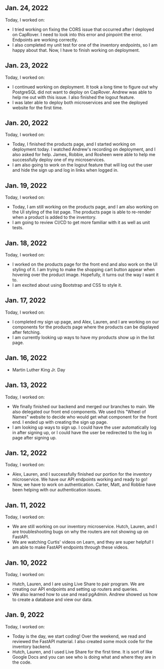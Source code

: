 ## Jan. 24, 2022

Today, I worked on:

- I tried working on fixing the CORS issue that
  occurred after I deployed on CapRover. I need to
  look into this error and pinpoint the error.
  Endpoints are working correctly.
- I also completed my unit test for one of the
  inventory endpoints, so I am happy about that.
  Now, I have to finish working on deployment.

## Jan. 23, 2022

Today, I worked on:

- I continued working on deployment. It took a
  long time to figure out why PostgreSQL did not
  want to deploy on CapRover. Andrew was able to
  help me out with this issue. I also finished
  the logout feature.
- I was later able to deploy both microservices
  and see the deployed website for the first time.

## Jan. 20, 2022

Today, I worked on:

- Today, I finished the products page, and I
  started working on deployment today. I watched
  Andrew's recording on deployment, and I also
  asked for help. James, Robbie, and Rosheen
  were able to help me successfully deploy one of
  my microservices.
- I am also going to work on the logout feature
  that will log out the user and hide the sign up
  and log in links when logged in.

## Jan. 19, 2022

Today, I worked on:

- Today, I am still working on the products page,
  and I am also working on the UI styling of the
  list page. The products page is able to
  re-render when a product is added to the
  inventory.
- I am going to review CI/CD to get more familiar
  with it as well as unit tests.

## Jan. 18, 2022

Today, I worked on:

- I worked on the products page for the front
  end and also work on the UI styling of it. I am
  trying to make the shopping cart button appear
  when hovering over the product image.
  Hopefully, it turns out the way I want it to.
- I am excited about using Bootstrap and CSS to style
  it.

## Jan. 17, 2022

Today, I worked on:

- I completed my sign up page, and Alex, Lauren,
  and I are working on our components for the
  products page where the products can be
  displayed after fetching.
- I am currently looking up ways to have my
  products show up in the list page.

## Jan. 16, 2022

- Martin Luther King Jr. Day

## Jan. 13, 2022

Today, I worked on:

- We finally finished our backend and merged our
  branches to main. We also delegated our front
  end components. We used this "Wheel of Names"
  website to decide who would get what component
  for the front end. I ended up with creating the
  sign up page.
- I am looking up ways to sign up. I could have
  the user automatically log in after signing up,
  or I could have the user be redirected to the
  log in page after signing up.

## Jan. 12, 2022

Today, I worked on:

- Alex, Lauren, and I successfully finished our
  portion for the inventory microservice. We have
  our API endpoints working and ready to go!
- Now, we have to work on authentication. Carter,
  Matt, and Robbie have been helping with our
  authentication issues.

## Jan. 11, 2022

Today, I worked on:

- We are still working on our inventory
  microservice. Hutch, Lauren, and I are
  troubleshooting bugs on why the routers are not
  showing up on FastAPI.
- We are watching Curtis' videos on Learn, and
  they are super helpful! I am able to make
  FastAPI endpoints through these videos.

## Jan. 10, 2022

Today, I worked on:

- Hutch, Lauren, and I are using Live Share to
  pair program. We are creating our API
  endpoints and setting up routers and queries.
- We also learned how to use and read pgAdmin.
  Andrew showed us how to create a database and
  view our data.

## Jan. 9, 2022

Today, I worked on:

- Today is the day, we start coding! Over the
  weekend, we read and reviewed the FastAPI
  material. I also created some mock code for the
  inventory backend.
- Hutch, Lauren, and I used Live Share for the
  first time. It is sort of like Google Docs and
  you can see who is doing what and where they
  are in the code.
